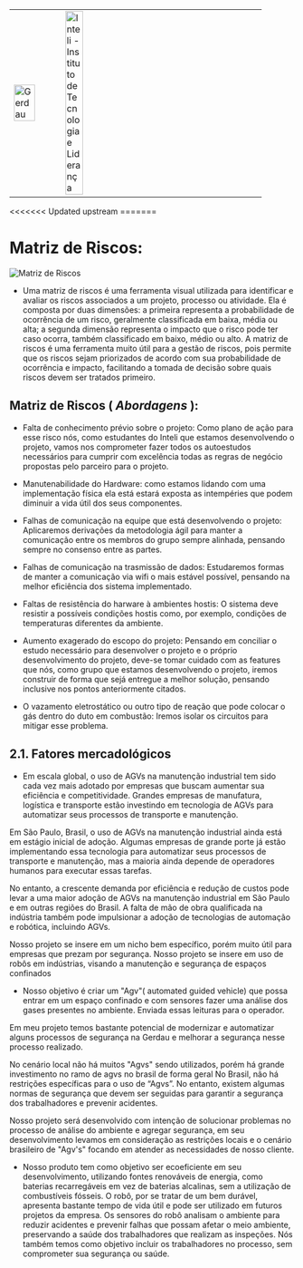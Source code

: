 <table>
<tr>
<td>
<a href= "https://www2.gerdau.com.br/"><img src="https://upload.wikimedia.org/wikipedia/commons/thumb/8/89/Gerdau_logo_%282011%29.svg/1200px-Gerdau_logo_%282011%29.svg.png" alt="Gerdau" border="0" width="70%"></a>
</td>
<td><a href= "https://www.inteli.edu.br/"><img src="https://www.inteli.edu.br/wp-content/uploads/2021/08/20172028/marca_1-2.png" alt="Inteli - Instituto de Tecnologia e Liderança" border="0" width="30%"></a>
</td>
</tr>
</table>

<font size="+12"><center>

</center></font>
<<<<<<< Updated upstream
=======

# Matriz de Riscos:

![Matriz de Riscos](https://github.com/2023M6T2-Inteli/Splinters/blob/dev/docs/assets/matriz_de_riscos.png)

- Uma matriz de riscos é uma ferramenta visual utilizada para identificar e avaliar os riscos associados a um projeto, processo ou atividade. Ela é composta por duas dimensões: a primeira representa a probabilidade de ocorrência de um risco, geralmente classificada em baixa, média ou alta; a segunda dimensão representa o impacto que o risco pode ter caso ocorra, também classificado em baixo, médio ou alto. A matriz de riscos é uma ferramenta muito útil para a gestão de riscos, pois permite que os riscos sejam priorizados de acordo com sua probabilidade de ocorrência e impacto, facilitando a tomada de decisão sobre quais riscos devem ser tratados primeiro.

## Matriz de Riscos ( ***Abordagens*** ):

- Falta de conhecimento prévio sobre o projeto: Como plano de ação para esse risco nós, como estudantes do Inteli que estamos desenvolvendo o projeto, vamos nos comprometer fazer todos os autoestudos necessários para cumprir com excelência todas as regras de negócio propostas pelo parceiro para o projeto.

- Manutenabilidade do Hardware: como estamos lidando com uma implementação física ela está estará exposta as intempéries que podem diminuir a vida útil dos seus componentes.

- Falhas de comunicação na equipe que está desenvolvendo o projeto: Aplicaremos derivações da metodologia ágil para manter a comunicação entre os membros do grupo sempre alinhada, pensando sempre no consenso entre as partes.

- Falhas de comunicação na trasmissão de dados: Estudaremos formas de manter a comunicação via wifi o mais estável possível, pensando na melhor eficiência dos sistema implementado.

- Faltas de resistência do harware à ambientes hostis: O sistema deve resistir a possíveis condições hostis como, por exemplo, condições de temperaturas diferentes da ambiente.

- Aumento exagerado do escopo do projeto: Pensando em conciliar o estudo necessário para desenvolver o projeto e o próprio desenvolvimento do projeto, deve-se tomar cuidado com as features que nós, como grupo que estamos desenvolvendo o projeto, iremos construir de forma que sejá entregue a melhor solução, pensando inclusive nos pontos anteriormente citados.

- O vazamento eletrostático ou outro tipo de reação que pode colocar o gás dentro do duto em combustão: Iremos isolar os circuitos para mitigar esse problema.

## 2.1. Fatores mercadológicos




- Em escala global, o uso de AGVs na manutenção industrial tem sido cada vez mais adotado por empresas que  buscam aumentar sua eficiência e competitividade. Grandes empresas de manufatura, logística e transporte estão investindo em tecnologia de AGVs para automatizar seus processos de transporte e manutenção.

 Em São Paulo, Brasil, o uso de AGVs na manutenção industrial ainda está em estágio inicial de adoção. Algumas empresas de grande porte já estão implementando essa tecnologia para automatizar seus processos de transporte e manutenção, mas a maioria ainda depende de operadores humanos para executar essas tarefas.

 No entanto, a crescente demanda por eficiência e redução de custos pode levar a uma maior adoção de AGVs na manutenção industrial em São Paulo e em outras regiões do Brasil. A falta de mão de obra qualificada na indústria também pode impulsionar a adoção de tecnologias de automação e robótica, incluindo AGVs.

 Nosso projeto se insere em um nicho bem específico, porém muito útil para empresas que prezam por segurança. Nosso projeto se insere em uso de robôs em indústrias, visando a manutenção e segurança de espaços confinados 



- Nosso objetivo é criar um "Agv"( automated guided vehicle) que possa entrar em um espaço confinado e com sensores fazer uma análise dos gases presentes no ambiente. Enviada essas leituras para o operador.

 Em meu projeto temos bastante potencial de modernizar e automatizar alguns processos de segurança na Gerdau e melhorar a segurança nesse processo realizado.

 No cenário local não há muitos "Agvs" sendo utilizados, porém há grande investimento no ramo de agvs no brasil de forma geral No Brasil, não há restrições específicas para o uso de “Agvs”. No entanto, existem algumas normas de segurança que devem ser seguidas para garantir a segurança dos trabalhadores e prevenir acidentes.

 Nosso projeto será desenvolvido com intenção de solucionar problemas no processo de análise do ambiente e agregar segurança, em seu desenvolvimento levamos em consideração as restrições locais e o cenário brasileiro de "Agv's" focando em atender as necessidades de nosso cliente.



- Nosso produto tem como objetivo ser ecoeficiente em seu desenvolvimento, utilizando fontes renováveis de  energia, como baterias recarregáveis em vez de baterias alcalinas, sem a utilização de combustíveis fósseis. O robô, por se tratar de um bem durável, apresenta bastante tempo de vida útil e pode ser utilizado em futuros projetos da empresa. Os sensores do robô analisam o ambiente para reduzir acidentes e prevenir falhas que possam afetar o meio ambiente, preservando a saúde dos trabalhadores que realizam as inspeções. Nós também temos como objetivo incluir os trabalhadores no processo, sem comprometer sua segurança ou saúde.

